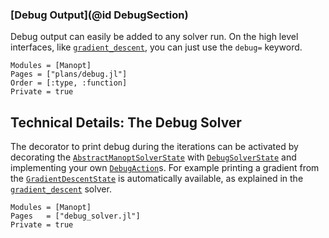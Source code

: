 
### [Debug Output](@id DebugSection)

Debug output can easily be added to any solver run.
On the high level interfaces, like [`gradient_descent`](@ref), you can just use the `debug=` keyword.

```@autodocs
Modules = [Manopt]
Pages = ["plans/debug.jl"]
Order = [:type, :function]
Private = true
```

## Technical Details: The Debug Solver

The decorator to print debug during the iterations can be activated by
decorating the [`AbstractManoptSolverState`](@ref) with [`DebugSolverState`](@ref) and implementing
your own [`DebugAction`](@ref)s.
For example printing a gradient from the [`GradientDescentState`](@ref) is
automatically available, as explained in the [`gradient_descent`](@ref) solver.

```@autodocs
Modules = [Manopt]
Pages   = ["debug_solver.jl"]
Private = true
```
